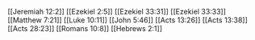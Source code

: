 [[Jeremiah 12:2]]
[[Ezekiel 2:5]]
[[Ezekiel 33:31]]
[[Ezekiel 33:33]]
[[Matthew 7:21]]
[[Luke 10:11]]
[[John 5:46]]
[[Acts 13:26]]
[[Acts 13:38]]
[[Acts 28:23]]
[[Romans 10:8]]
[[Hebrews 2:1]]
